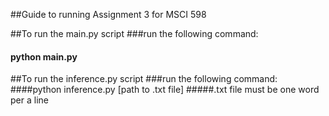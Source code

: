##Guide to running Assignment 3 for MSCI 598

##To run the main.py script
###run the following command:
#### python main.py 

##To run the inference.py script
###run the following command:
####python inference.py [path to .txt file]
#####.txt file must be one word per a line